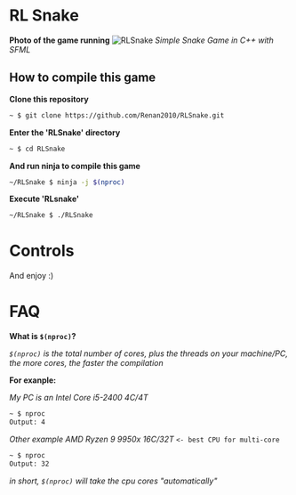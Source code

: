 # RL Snake
**Photo of the game running**
![RLSnake](https://github.com/user-attachments/assets/f0a3ff20-db74-40cc-b842-12fba1c93bb4)
*Simple Snake Game in C++ with SFML*
## How to compile this game
**Clone this repository**
```bash
~ $ git clone https://github.com/Renan2010/RLSnake.git
```
**Enter the 'RLSnake' directory**
```bash
~ $ cd RLSnake
```
**And run ninja to compile this game**
```bash
~/RLSnake $ ninja -j $(nproc)
```
**Execute 'RLsnake'**
```bash
~/RLSnake $ ./RLSnake
```
# Controls
And enjoy :)
# FAQ
**What is `$(nproc)`?**

*`$(nproc)` is the total number of cores, plus the threads on your machine/PC, the more cores, the faster the compilation*

**For exanple:**

*My PC is an Intel Core i5-2400 4C/4T*
```bash
~ $ nproc
Output: 4
```
*Other example AMD Ryzen 9 9950x 16C/32T* `<- best CPU for multi-core`
```bash
~ $ nproc
Output: 32
```
*in short, `$(nproc)` will take the cpu cores "automatically"*
